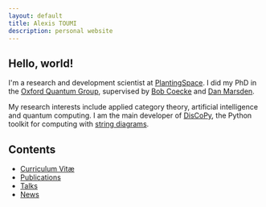 ```yaml
---
layout: default
title: Alexis TOUMI
description: personal website
---
```


## Hello, world!

I'm a research and development scientist at [PlantingSpace](https://planting.space).
I did my PhD in the [Oxford Quantum Group](http://www.cs.ox.ac.uk/activities/quantum/), supervised by [Bob Coecke](https://en.wikipedia.org/wiki/Bob_Coecke) and [Dan Marsden](https://stringdiagram.com/).

My research interests include applied category theory, artificial intelligence and quantum computing.
I am the main developer of [DisCoPy](https://discopy.org), the Python toolkit for computing with [string diagrams](https://en.wikipedia.org/wiki/String_diagram).

## Contents

* [Curriculum Vitæ](cv/CV-Alexis-TOUMI.pdf)
* [Publications](publications)
* [Talks](talks)
* [News](news)
